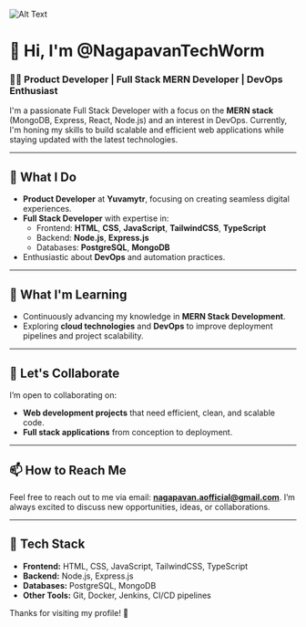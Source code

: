 ![Alt Text](https://user-images.githubusercontent.com/74038190/213910845-af37a709-8995-40d6-be59-724526e3c3d7.gif)
# 👋 Hi, I'm @NagapavanTechWorm

### 👨‍💻 Product Developer | Full Stack MERN Developer | DevOps Enthusiast

I'm a passionate Full Stack Developer with a focus on the **MERN stack** (MongoDB, Express, React, Node.js) and an interest in DevOps. Currently, I'm honing my skills to build scalable and efficient web applications while staying updated with the latest technologies.

---

## 👀 What I Do
- **Product Developer** at **Yuvamytr**, focusing on creating seamless digital experiences.
- **Full Stack Developer** with expertise in:
  - Frontend: **HTML**, **CSS**, **JavaScript**, **TailwindCSS**, **TypeScript**
  - Backend: **Node.js**, **Express.js**
  - Databases: **PostgreSQL**, **MongoDB**
- Enthusiastic about **DevOps** and automation practices.

---

## 🌱 What I'm Learning
- Continuously advancing my knowledge in **MERN Stack Development**.
- Exploring **cloud technologies** and **DevOps** to improve deployment pipelines and project scalability.

---

## 💬 Let's Collaborate
I’m open to collaborating on:
- **Web development projects** that need efficient, clean, and scalable code.
- **Full stack applications** from conception to deployment.

---

## 📫 How to Reach Me
Feel free to reach out to me via email: **nagapavan.aofficial@gmail.com**. I’m always excited to discuss new opportunities, ideas, or collaborations.

---

## 🔧 Tech Stack
- **Frontend:** HTML, CSS, JavaScript, TailwindCSS, TypeScript
- **Backend:** Node.js, Express.js
- **Databases:** PostgreSQL, MongoDB
- **Other Tools:** Git, Docker, Jenkins, CI/CD pipelines

Thanks for visiting my profile! 🌟
